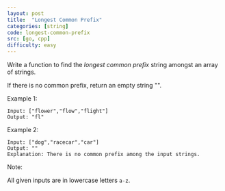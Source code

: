 ```yaml
---
layout: post
title:  "Longest Common Prefix"
categories: [string]
code: longest-common-prefix
src: [go, cpp]
difficulty: easy
---
```


Write a function to find the *longest common prefix* string amongst an array of strings.

If there is no common prefix, return an empty string "".

Example 1:
```
Input: ["flower","flow","flight"]
Output: "fl"
```

Example 2:
```
Input: ["dog","racecar","car"]
Output: ""
Explanation: There is no common prefix among the input strings.
```

Note:

All given inputs are in lowercase letters `a-z`.
